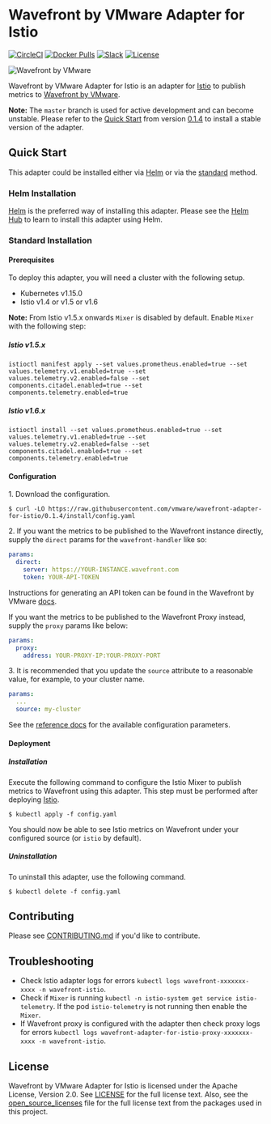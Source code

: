 # Wavefront by VMware Adapter for Istio

[![CircleCI](https://img.shields.io/circleci/project/github/vmware/wavefront-adapter-for-istio/master.svg?logo=circleci)](https://circleci.com/gh/vmware/wavefront-adapter-for-istio)
[![Docker Pulls](https://img.shields.io/docker/pulls/vmware/wavefront-adapter-for-istio.svg?logo=docker)](https://hub.docker.com/r/vmware/wavefront-adapter-for-istio/)
[![Slack](https://img.shields.io/badge/slack-join%20chat-e01563.svg?logo=slack)](https://code.vmware.com/web/code/join)
[![License](https://img.shields.io/badge/license-Apache--2.0-blue.svg)](LICENSE)

<img alt="Wavefront by VMware" src="docs/images/logo.png">

Wavefront by VMware Adapter for Istio is an adapter for [Istio](https://istio.io)
to publish metrics to [Wavefront by VMware](https://www.wavefront.com/).


**Note:** The `master` branch is used for active development and can become
unstable. Please refer to the [Quick Start](https://github.com/vmware/wavefront-adapter-for-istio/tree/0.1.4#quick-start)
from version [0.1.4](https://github.com/vmware/wavefront-adapter-for-istio/releases/tag/0.1.4)
to install a stable version of the adapter.

## Quick Start

This adapter could be installed either via [Helm](#helm-installation) or via the
[standard](#standard-installation) method.

### Helm Installation

[Helm](https://helm.sh/) is the preferred way of installing this adapter. Please
see the [Helm Hub](https://hub.helm.sh/charts/wavefront/wavefront-adapter-for-istio) to learn to install
this adapter using Helm.

### Standard Installation

#### Prerequisites

To deploy this adapter, you will need a cluster with the following setup.

* Kubernetes v1.15.0
* Istio v1.4 or v1.5 or v1.6

**Note:** From Istio v1.5.x onwards `Mixer` is disabled by default. Enable `Mixer` with the following step:

##### Istio v1.5.x
```console
istioctl manifest apply --set values.prometheus.enabled=true --set values.telemetry.v1.enabled=true --set values.telemetry.v2.enabled=false --set components.citadel.enabled=true --set components.telemetry.enabled=true
```

##### Istio v1.6.x
```console
istioctl install --set values.prometheus.enabled=true --set values.telemetry.v1.enabled=true --set values.telemetry.v2.enabled=false --set components.citadel.enabled=true --set components.telemetry.enabled=true
```

#### Configuration

1\. Download the configuration.

```console
$ curl -LO https://raw.githubusercontent.com/vmware/wavefront-adapter-for-istio/0.1.4/install/config.yaml
```

2\. If you want the metrics to be published to the Wavefront instance directly,
supply the `direct` params for the `wavefront-handler` like so:

```yaml
params:
  direct:
    server: https://YOUR-INSTANCE.wavefront.com
    token: YOUR-API-TOKEN
```

Instructions for generating an API token can be found in the Wavefront by VMware
[docs](https://docs.wavefront.com/wavefront_api.html#generating-an-api-token).

If you want the metrics to be published to the Wavefront Proxy instead, supply
the `proxy` params like below:

```yaml
params:
  proxy:
    address: YOUR-PROXY-IP:YOUR-PROXY-PORT
```

3\. It is recommended that you update the `source` attribute to a reasonable
value, for example, to your cluster name.

```yaml
params:
  ...
  source: my-cluster
```

See the [reference docs](https://istio.io/docs/reference/config/policy-and-telemetry/adapters/wavefront/)
for the available configuration parameters.

#### Deployment

##### Installation

Execute the following command to configure the Istio Mixer to publish metrics to
Wavefront using this adapter. This step must be performed after deploying
[Istio](https://istio.io/docs/setup/kubernetes/quick-start/).

```console
$ kubectl apply -f config.yaml
```

You should now be able to see Istio metrics on Wavefront under your configured
source (or `istio` by default).

##### Uninstallation

To uninstall this adapter, use the following command.

```console
$ kubectl delete -f config.yaml
```

## Contributing

Please see [CONTRIBUTING.md](CONTRIBUTING.md) if you'd like to contribute.


## Troubleshooting

- Check Istio adapter logs for errors `kubectl logs wavefront-xxxxxxx-xxxx -n wavefront-istio`.
- Check if `Mixer` is running `kubectl -n istio-system get service istio-telemetry`. If the pod `istio-telemetry` is not running then enable the `Mixer`.
- If Wavefront proxy is configured with the adapter then check proxy logs for errors `kubectl logs wavefront-adapter-for-istio-proxy-xxxxxxx-xxxx -n wavefront-istio`.

## License

Wavefront by VMware Adapter for Istio is licensed under the Apache License,
Version 2.0. See [LICENSE](LICENSE) for the full license text. Also, see the
[open_source_licenses](open_source_licenses) file for the full license text from
the packages used in this project.
